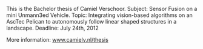 This is the Bachelor thesis of Camiel Verschoor.
Subject: Sensor Fusion on a mini Unmann3ed Vehicle.
Topic: Integrating vision-based algorithms on an AscTec Pelican to autonomously follow linear shaped structures in a landscape.
Deadline: July 24th, 2012

More information: www.camielv.nl/thesis
